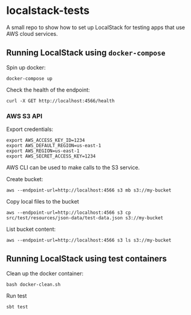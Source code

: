 # localstack-tests
A small repo to show how to set up LocalStack for testing apps that use AWS cloud services.

## Running LocalStack using `docker-compose`
Spin up docker: 
```
docker-compose up
```
Check the health of the endpoint: 
```
curl -X GET http://localhost:4566/health
```

### AWS S3 API
Export credentials: 
```
export AWS_ACCESS_KEY_ID=1234
export AWS_DEFAULT_REGION=us-east-1
export AWS_REGION=us-east-1
export AWS_SECRET_ACCESS_KEY=1234
```
                       
AWS CLI can be used to make calls to the S3 service.

Create bucket: 
```
aws --endpoint-url=http://localhost:4566 s3 mb s3://my-bucket
```
Copy local files to the bucket
```
aws --endpoint-url=http://localhost:4566 s3 cp src/test/resources/json-data/test-data.json s3://my-bucket
```
List bucket content: 
```
aws --endpoint-url=http://localhost:4566 s3 ls s3://my-bucket
```

## Running LocalStack using test containers
Clean up the docker container: 
```
bash docker-clean.sh
```
Run test
```
sbt test
```

             
